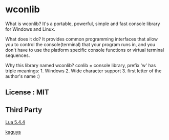 # wconlib

What is wconlib? It's a portable, powerful, simple and fast console library for Windows and Linux.

What does it do? It provides common programming interfaces that allow you to control the console(terminal) that your program runs in, and you don't have to use the platform specific console functions or virtual terminal sequences.

Why this library named wconlib? conlib = console library, prefix 'w' has triple meanings: 1. Windows 2. Wide character support 3. first letter of the author's name :)

## License : MIT

## Third Party

[Lua 5.4.4](https://www.lua.org/versions.html#5.4)

[kaguya](https://github.com/satoren/kaguya)
